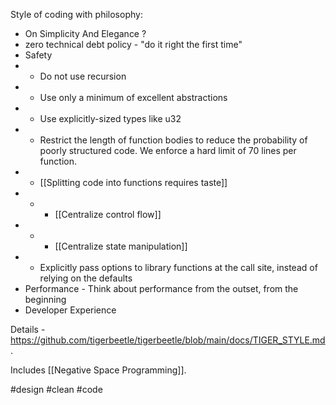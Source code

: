 Style of coding with philosophy:
- On Simplicity And Elegance ?
- zero technical debt policy - "do it right the first time"
- Safety
- - Do not use recursion
- - Use only a minimum of excellent abstractions
- - Use explicitly-sized types like u32
- - Restrict the length of function bodies to reduce the probability of poorly structured code. We enforce a hard limit of 70 lines per function.
- - [[Splitting code into functions requires taste]]
- - - [[Centralize control flow]]
- - - [[Centralize state manipulation]]
- - Explicitly pass options to library functions at the call site, instead of relying on the defaults
- Performance - Think about performance from the outset, from the beginning
- Developer Experience

Details - https://github.com/tigerbeetle/tigerbeetle/blob/main/docs/TIGER_STYLE.md.

Includes [[Negative Space Programming]].

#design #clean #code